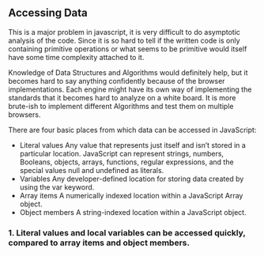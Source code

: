 ## Accessing Data

This is a major problem in javascript, it is very difficult to do asymptotic analysis of the code. Since it is so hard to tell if the written code is only containing primitive operations or what seems to be primitive would itself have some time complexity attached to it.

Knowledge of Data Structures and Algorithms would definitely help, but it becomes hard to say anything confidently because of the browser implementations. Each engine might have its own way of implementing the standards that it becomes hard to analyze on a white board. It is more brute-ish to implement different Algorithms and test them on multiple browsers.

 There are four basic places from which data can be accessed in JavaScript:

* Literal values
   Any value that represents just itself and isn’t stored in a particular location. JavaScript can represent strings, numbers, Booleans, objects, arrays, functions, regular expressions, and the special values null and undefined as literals.
* Variables
   Any developer-defined location for storing data created by using the var keyword.
* Array items
   A numerically indexed location within a JavaScript Array object.
* Object members
   A string-indexed location within a JavaScript object.

### 1. Literal values and local variables can be accessed quickly, compared to array items and object members.
